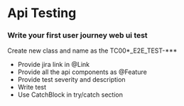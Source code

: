 # Api Testing

### Write your first user journey web ui test
Create new class and name as the TC00*_E2E_TEST-***
- Provide jira link in @Link
- Provide all the api components as @Feature
- Provide test severity and description
- Write test
- Use CatchBlock in try/catch section